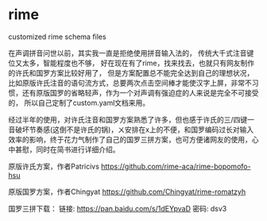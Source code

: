 # rime
customized rime schema files

在声调拼音问世以前，其实我一直是拒绝使用拼音输入法的，
传统大千式注音键位又太多，智能程度也不够，
好在现在有了rime，找来找去，也就只有网友制作的许氏和国罗方案比较好用了，
但是方案配置总不能完全达到自己的理想状况，
比如原版许氏注音的语句流方式，总要两次点击空间棒才能使汉字上屏，非常不习惯，还有原版国罗的省略轻声，作为一个对声调有强迫症的人来说是完全不可接受的，
所以自己定制了custom.yaml文档来用。

经过半年的使用，对许氏注音和国罗方案熟悉了许多，但也感于许氏的三/四键一音破坏节奏感(这倒不是许氏的锅)，ㄨ安排在x上的不便，和国罗编码过长对输入效率的影响，终于花力气制作了自己的国罗三拼方案，也可方便诸网友的使用，心中甚慰，同时在简书进行详细介绍。

原版许氏方案，作者Patricivs
https://github.com/rime-aca/rime-bopomofo-hsu

原版国罗方案，作者Chingyat
https://github.com/Chingyat/rime-romatzyh

国罗三拼下载：
链接: https://pan.baidu.com/s/1dEYpvaD 密码: dsv3
